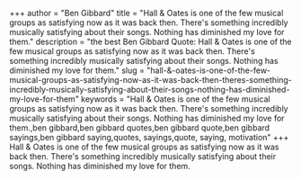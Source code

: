 +++
author = "Ben Gibbard"
title = "Hall & Oates is one of the few musical groups as satisfying now as it was back then. There's something incredibly musically satisfying about their songs. Nothing has diminished my love for them."
description = "the best Ben Gibbard Quote: Hall & Oates is one of the few musical groups as satisfying now as it was back then. There's something incredibly musically satisfying about their songs. Nothing has diminished my love for them."
slug = "hall-&-oates-is-one-of-the-few-musical-groups-as-satisfying-now-as-it-was-back-then-theres-something-incredibly-musically-satisfying-about-their-songs-nothing-has-diminished-my-love-for-them"
keywords = "Hall & Oates is one of the few musical groups as satisfying now as it was back then. There's something incredibly musically satisfying about their songs. Nothing has diminished my love for them.,ben gibbard,ben gibbard quotes,ben gibbard quote,ben gibbard sayings,ben gibbard saying,quotes, sayings,quote, saying, motivation"
+++
Hall & Oates is one of the few musical groups as satisfying now as it was back then. There's something incredibly musically satisfying about their songs. Nothing has diminished my love for them.
